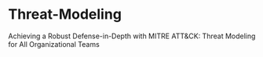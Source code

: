 # Threat-Modeling
Achieving a Robust Defense-in-Depth with MITRE ATT&amp;CK: Threat Modeling for All Organizational Teams
